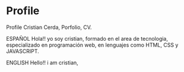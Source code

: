 # Profile
Profile Cristian Cerda, Porfolio, CV.

ESPAÑOL
Hola!! yo soy cristian, formado en el area de tecnologia, especializado en programación web, en lenguajes como HTML, CSS y JAVASCRIPT.

ENGLISH
Hello!! i am cristian, 





